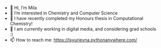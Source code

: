 - 👋 Hi, I’m Mila
- 👀 I’m interested in Chemistry and Computer Science
- 🌱 I have recently completed my Honours thesis in Computational Chemistry!
- 🌱 I am currently working in digital media, and considering grad schools :)
- 📫 How to reach me: https://lsyurievna.pythonanywhere.com/


